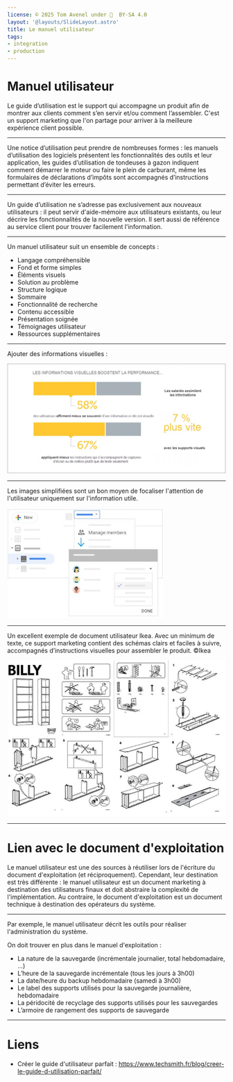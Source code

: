 ```yaml
---
license: © 2025 Tom Avenel under 󰵫  BY-SA 4.0
layout: '@layouts/SlideLayout.astro'
title: Le manuel utilisateur
tags:
- integration
- production
---
```


# Manuel utilisateur

Le guide d’utilisation est le support qui accompagne un produit afin de montrer aux clients comment s’en servir et/ou comment l’assembler. C'est un support marketing que l'on partage pour arriver à la meilleure expérience client possible.

---

Une notice d’utilisation peut prendre de nombreuses formes : les manuels d’utilisation des logiciels présentent les fonctionnalités des outils et leur application, les guides d’utilisation de tondeuses à gazon indiquent comment démarrer le moteur ou faire le plein de carburant, même les formulaires de déclarations d’impôts sont accompagnés d’instructions permettant d’éviter les erreurs.

---

Un guide d’utilisation ne s’adresse pas exclusivement aux nouveaux utilisateurs : il peut servir d'aide-mémoire aux utilisateurs existants, ou leur décrire les fonctionnalités de la nouvelle version.
Il sert aussi de référence au service client pour trouver facilement l'information.

---

Un manuel utilisateur suit un ensemble de concepts :

- Langage compréhensible
- Fond et forme simples
- Éléments visuels
- Solution au problème
- Structure logique
- Sommaire
- Fonctionnalité de recherche
- Contenu accessible
- Présentation soignée
- Témoignages utilisateur
- Ressources supplémentaires

---

Ajouter des informations visuelles :

![](img/formation-info-visuelle.jpg)

---

Les images simplifiées sont un bon moyen de focaliser l'attention de l'utilisateur uniquement sur l'information utile.

![](img/formation-image-simplifiee.jpg)

---

Un excellent exemple de document utilisateur Ikea. Avec un minimum de texte, ce support marketing contient des schémas clairs et faciles à suivre, accompagnés d’instructions visuelles pour assembler le produit. ©Ikea

![](img/formation-ikea.jpg)

---

# Lien avec le document d'exploitation

Le manuel utilisateur est une des sources à réutiliser lors de l'écriture du document d'exploitation (et réciproquement). Cependant, leur destination est très différente : le manuel utilisateur est un document marketing à destination des utilisateurs finaux et doit abstraire la complexité de l'implémentation. Au contraire, le document d'exploitation est un document technique à destination des opérateurs du système.

---

Par exemple, le manuel utilisateur décrit les outils pour réaliser l'administration du système.

On doit trouver en plus dans le manuel d'exploitation :

- La nature de la sauvegarde (incrémentale journalier, total hebdomadaire, ...)
- L’heure de la sauvegarde incrémentale (tous les jours à 3h00)
- La date/heure du backup hebdomadaire (samedi à 3h00)
- Le label des supports utilisés pour la sauvegarde journalière, hebdomadaire
- La péridocité de recyclage des supports utilisés pour les sauvegardes
- L’armoire de rangement des supports de sauvegarde

---

<!-- class: liens -->

# Liens

- Créer le guide d'utilisateur parfait : <https://www.techsmith.fr/blog/creer-le-guide-d-utilisation-parfait/>

